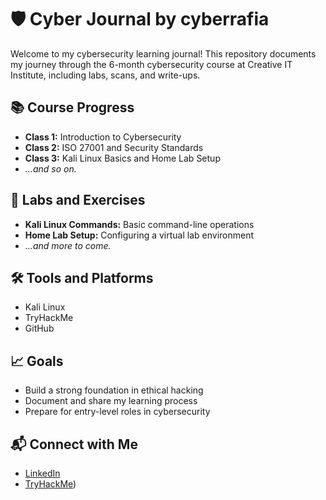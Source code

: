 # 🛡️ Cyber Journal by cyberrafia

Welcome to my cybersecurity learning journal! This repository documents my journey through the 6-month cybersecurity course at Creative IT Institute, including labs, scans, and write-ups.

## 📚 Course Progress

- **Class 1:** Introduction to Cybersecurity
- **Class 2:** ISO 27001 and Security Standards
- **Class 3:** Kali Linux Basics and Home Lab Setup
- *...and so on.*

## 🧪 Labs and Exercises

- **Kali Linux Commands:** Basic command-line operations
- **Home Lab Setup:** Configuring a virtual lab environment
- *...and more to come.*

## 🛠️ Tools and Platforms

- Kali Linux
- TryHackMe
- GitHub

## 📈 Goals

- Build a strong foundation in ethical hacking
- Document and share my learning process
- Prepare for entry-level roles in cybersecurity

## 📬 Connect with Me

- [LinkedIn](https://www.linkedin.com/in/rafia-tasnim-abb339252/)
- [TryHackMe](https://tryhackme.com/p/cyberrafia))
